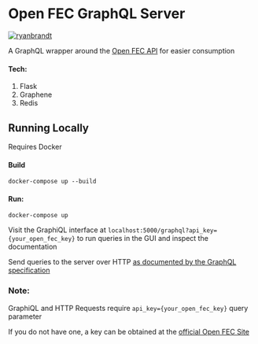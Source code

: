 # Open FEC GraphQL Server

[![ryanbrandt](https://circleci.com/gh/ryanbrandt/open-fec-graphql.svg?style=svg)](https://app.circleci.com/pipelines/github/ryanbrandt/open-fec-graphql)

A GraphQL wrapper around the [Open FEC API](https://api.open.fec.gov/developers/) for easier consumption

#### Tech:

1. Flask
2. Graphene
3. Redis

## Running Locally

Requires Docker

#### Build

`docker-compose up --build`

#### Run:

`docker-compose up`

Visit the GraphiQL interface at `localhost:5000/graphql?api_key={your_open_fec_key}` to run queries in the GUI and inspect the documentation

Send queries to the server over HTTP [as documented by the GraphQL specification](https://graphql.org/learn/serving-over-http/#post-request)

### Note:

GraphiQL and HTTP Requests require `api_key={your_open_fec_key}` query parameter

If you do not have one, a key can be obtained at the [official Open FEC Site](https://api.open.fec.gov/developers/)
